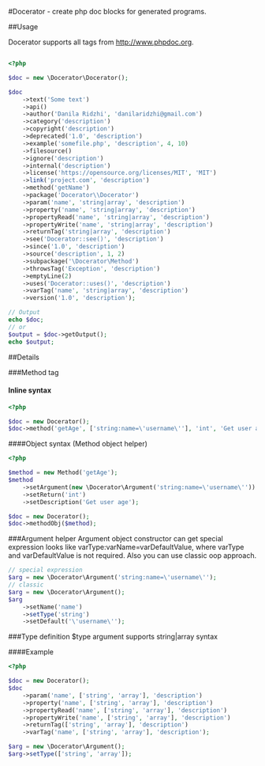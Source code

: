 #Docerator - create php doc blocks for generated programs.

##Usage

Docerator supports all tags from http://www.phpdoc.org.

```php

<?php

$doc = new \Docerator\Docerator();

$doc
    ->text('Some text')
    ->api()
    ->author('Danila Ridzhi', 'danilaridzhi@gmail.com')
    ->category('description')
    ->copyright('description')
    ->deprecated('1.0', 'description')
    ->example('somefile.php', 'description', 4, 10)
    ->filesource()
    ->ignore('description')
    ->internal('description')
    ->license('https://opensource.org/licenses/MIT', 'MIT')
    ->link('project.com', 'description')
    ->method('getName')
    ->package('Docerator\\Docerator')
    ->param('name', 'string|array', 'description')
    ->property('name', 'string|array', 'description')
    ->propertyRead('name', 'string|array', 'description')
    ->propertyWrite('name', 'string|array', 'description')
    ->returnTag('string|array', 'description')
    ->see('Docerator::see()', 'description')
    ->since('1.0', 'description')
    ->source('description', 1, 2)
    ->subpackage('\Docerator\Method')
    ->throwsTag('Exception', 'description')
    ->emptyLine(2)
    ->uses('Docerator::uses()', 'description')
    ->varTag('name', 'string|array', 'description')
    ->version('1.0', 'description');

// Output
echo $doc;
// or
$output = $doc->getOutput();
echo $output;
```

##Details

###Method tag

#### Inline syntax
```php
<?php

$doc = new Docerator();
$doc->method('getAge', ['string:name=\'username\''], 'int', 'Get user age');
```

####Object syntax (Method object helper)

```php
<?php

$method = new Method('getAge');
$method
    ->setArgument(new \Docerator\Argument('string:name=\'username\''))
    ->setReturn('int')
    ->setDescription('Get user age');

$doc = new Docerator();
$doc->methodObj($method);

```
###Argument helper
Argument object constructor can get special expression looks like varType:varName=varDefaultValue,
where varType and varDefaultValue is not required. Also you can use classic oop approach.
```php
// special expression
$arg = new \Docerator\Argument('string:name=\'username\'');
// classic
$arg = new \Docerator\Argument();
$arg
    ->setName('name')
    ->setType('string')
    ->setDefault('\'username\'');
```

###Type definition
$type argument supports string|array syntax

####Example
```php
<?php

$doc = new Docerator();
$doc
	->param('name', ['string', 'array'], 'description')
	->property('name', ['string', 'array'], 'description')
    ->propertyRead('name', ['string', 'array'], 'description')
    ->propertyWrite('name', ['string', 'array'], 'description')
    ->returnTag(['string', 'array'], 'description')
    ->varTag('name', ['string', 'array'], 'description');

$arg = new \Docerator\Argument();
$arg->setType(['string', 'array']);
``` 

